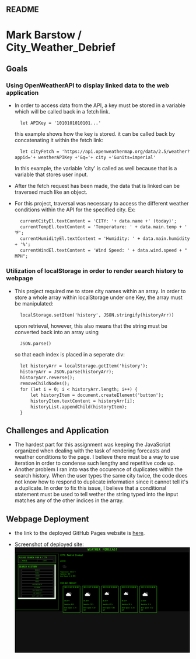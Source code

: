## README

# Mark Barstow / City_Weather_Debrief

## Goals

### Using OpenWeatherAPI to display linked data to the web application
- In order to access data from the API, a key must be stored in a variable which will be called back in a fetch link.

        let APIKey = '1010101010101...'
    
    this example shows how the key is stored. it can be called back by concatenating it within the fetch link:

        let cityFetch = 'https://api.openweathermap.org/data/2.5/weather?appid='+ weatherAPIKey +'&q='+ city +'&units=imperial'

    In this example, the variable 'city' is called as well because that is a variable that stores user input.

- After the fetch request has been made, the data that is linked can be traversed much like an object.

- For this project, traversal was necessary to access the different weather conditions within the API for the specified city. Ex:

        currentCityEl.textContent = 'CITY: '+ data.name +' (today)';
        currentTempEl.textContent = 'Temperature: ' + data.main.temp + ' ℉';
        currentHumidityEl.textContent = 'Humidity: ' + data.main.humidity + '%';
        currentWindEl.textContent = 'Wind Speed: ' + data.wind.speed + " MPH";

### Utilization of localStorage in order to render search history to webpage

- This project required me to store city names within an array. In order to store a whole array within localStorage under one Key, the array must be manipulated:

        localStorage.setItem('history', JSON.stringify(historyArr))
    upon retrieval, however, this also means that the string must be converted back into an array using 
    
        JSON.parse()
    so that each index is placed in a seperate div:

        let historyArr = localStorage.getItem('history');
        historyArr = JSON.parse(historyArr);
        historyArr.reverse();
        removeChildNodes();
        for (let i = 0; i < historyArr.length; i++) {
            let historyItem = document.createElement('button');
            historyItem.textContent = historyArr[i];
            historyList.appendChild(historyItem);  
        }

## Challenges and Application

- The hardest part for this assignment was keeping the JavaScript organized when dealing with the task of rendering forecasts and weather conditions to the page. I believe there must be a way to use iteration in order to condense such lengthy and repetitive code up.
- Another problem I ran into was the occurence of duplicates within the search history. When the user types the same city twice, the code does not know how to respond to duplicate information since it cannot tell it's a duplicate. In order to fix this issue, I believe that a conditional statement must be used to tell wether the string typed into the input matches any of the other indices in the array.

## Webpage Deployment

- the link to the deployed GitHub Pages website is [here](https://marchetype.github.io/module-6-challenge/).

- Screenshot of deployed site:
![Deployed Site](./assets/images/deployed-mod6-ss.png)
